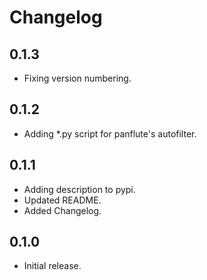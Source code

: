 # Changelog

## 0.1.3

- Fixing version numbering.


## 0.1.2

- Adding \*.py script for panflute's autofilter.


## 0.1.1

- Adding description to pypi.
- Updated README.
- Added Changelog.


## 0.1.0

- Initial release.
